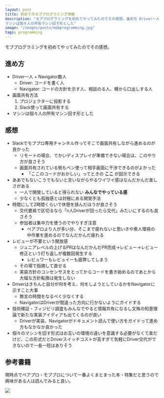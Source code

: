 ```yaml
---
layout: post
title: 初めてのモブプログラミング体験
description: "モブプログラミングを初めてやってみたのでその感想。進め方 Driver一人 + Navigator数人 Driver: コードを書く人 Navigator: コードの方針を示す人、相談のる人、横から口出しする人 画面共有方法 プロジェクターに投影する Slack使って画面共有する
マシンは個々人の所有マシン回す形とした"
image: "/images/posts/mobprogramming.jpg"
tags: programming
---
```


モブプログラミングを初めてやってみたのでその感想。

## 進め方

- Driver一人 + Navigator数人
    - Driver: コードを書く人
    - Navigator: コードの方針を示す人、相談のる人、横から口出しする人
- 画面共有方法
    1. プロジェクターに投影する
    2. Slack使って画面共有する
- マシンは個々人の所有マシン回す形とした

## 感想

- Slackでモブプロ専用チャンネル作ってそこで画面共有しながら進めるのが良かった
    - リモートの場合、でかいディスプレイが準備できない場合は、このやり方が良さそう
    - 画面共有されている側もペン使って相手画面に干渉できるのがよかった
        - 「ここのコードがおかしい」ってときの **ここ** が図示できる
- ああでもないこうでもないと言いながらやるワイワイ感はなんだかんだ楽しさがある
    - 一人で開発していると得られない **みんなでやっている感**
    - 少なくとも孤独感とは対極にある開発手法
- 時間にして2時間くらいで休憩を挟んだほうが良さそう
    - 交代要員で区切るなら「n人Driverが回ったら交代」みたいにするのも良さそう
    - 参加者は集中力を使うのでやりすぎ注意
        - ペアプロより人が多い分、そこまで疲れないと思いきや衆人環視の中作業を進めるのでなんだかんだ疲れる
- レビューが不要という開放感
    - ジュニアレベルの上げるPRはなんだかんだPR完成→レビュー→レビュー修正という打ち返しが複数回発生する
        - レビュワーもレビュイーも疲弊してしまう
    - その場で指摘して直せる
    - 実装方針のコンセンサスをとってからコードを書き始めるのであとから大幅な方針転換は発生しない
- Driverはきちんと自分が何を考え、何をしようとしているかをNavigatorに示すこと大事
    - 無言の時間をなるべく少なくする
    - NavigatorはDriverが間違った方向に行かないようにガイドする
- 技術検証・フィジビリ調査もみんなでやると情報共有になるし文殊の知恵理論で新たな実装アイディアも出てくるのが良い
    - Driverが実装、Navigatorがドキュメント読んで使い方をガイドって進め方もなかなか良かった
- 個々のマシンを回す形式はお互いの環境の違いを意識する必要がなくて楽だけど、この形式だとDriverスイッチコストが高すぎて気軽にDriver交代ができないので一長一短はありそう

## 参考書籍

現時点でペアプロ・モブプロについて一番よくまとまった本・特集だと思うので興味がある人は読んでみると良い。

<a href="https://www.amazon.co.jp/WEB-DB-PRESS-Vol-102-PRESS%E7%B7%A8%E9%9B%86%E9%83%A8/dp/4774194336/ref=as_li_ss_il?s=books&ie=UTF8&qid=1535914182&sr=1-1&keywords=web+db+%E3%83%A2%E3%83%96%E3%83%97%E3%83%AD&linkCode=li3&tag=toshimaru-22&linkId=247314e74b8dcb05c86ed16fc943a08a&language=ja_JP" target="_blank"><img border="0" src="//ws-fe.amazon-adsystem.com/widgets/q?_encoding=UTF8&ASIN=4774194336&Format=_SL250_&ID=AsinImage&MarketPlace=JP&ServiceVersion=20070822&WS=1&tag=toshimaru-22&language=ja_JP" ></a><img src="https://ir-jp.amazon-adsystem.com/e/ir?t=toshimaru-22&language=ja_JP&l=li3&o=9&a=4774194336" width="1" height="1" border="0" alt="" style="border:none !important; margin:0px !important;" />
